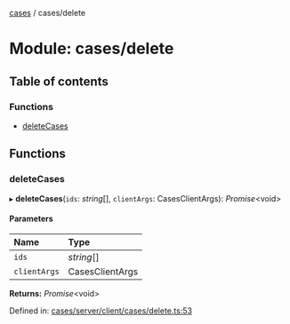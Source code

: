 [cases](../server_client_api.md) / cases/delete

# Module: cases/delete

## Table of contents

### Functions

- [deleteCases](cases_delete.md#deletecases)

## Functions

### deleteCases

▸ **deleteCases**(`ids`: *string*[], `clientArgs`: CasesClientArgs): *Promise*<void\>

#### Parameters

| Name | Type |
| :------ | :------ |
| `ids` | *string*[] |
| `clientArgs` | CasesClientArgs |

**Returns:** *Promise*<void\>

Defined in: [cases/server/client/cases/delete.ts:53](https://github.com/jonathan-buttner/kibana/blob/7a61a8b912c/x-pack/plugins/cases/server/client/cases/delete.ts#L53)
